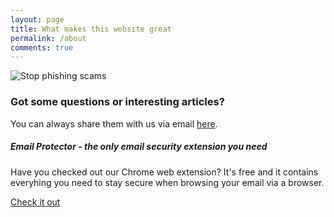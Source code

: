 ```yaml
---
layout: page
title: What makes this website great
permalink: /about
comments: true
---
```


<div class="row justify-content-between">
<div class="col-md-8 pr-5">



<p class="mb-5"><img class="shadow-lg" src="{{site.baseurl}}/assets/images/online-corpus-stop-phishing-scams.jpg" alt="Stop phishing scams" /></p>


<h3>Got some questions or interesting articles?</h3>

<p>You can always share them with us via email <a title="Click to send an email to Online Corpus" href="mailto:contact@onlinecorpus.com">here</a>.</p>

</div>

<div class="col-md-4">

<div class="sticky-top sticky-top-80">
<h5>Email Protector - the only email security extension you need</h5>

<p>Have you checked out our Chrome web extension? It's free and it contains everyhing you need to stay secure when browsing your email via a browser.</p>

<a target="_blank" href="https://www.paypal.com/cgi-bin/webscr?cmd=_s-xclick&hosted_button_id=E3ATBPQJGXJ2G&source=url" class="btn btn-success">Check it out</a>

</div>
</div>
</div>
